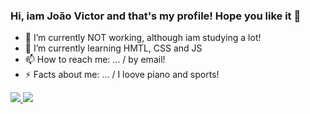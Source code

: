 ### Hi, iam João Victor and that's my profile! Hope you like it 👋

- 🔭 I’m currently NOT working, although iam studying a lot! 
- 🌱 I’m currently learning HMTL, CSS and JS
- 📫 How to reach me: ... / by email!
- ⚡ Facts about me: ... / I loove piano and sports!

<div>
  <a href="mailto:jvsdf@outlook.com"> <img src = "https://img.shields.io/badge/Gmail-D14836?style=for-the-badge&logo=gmail&logoColor=white" target="_blank"> </a>
  <a href="https://www.instagram.com/jvsfarias"> <img src = "https://img.shields.io/badge/Instagram-E4405F?style=for-the-badge&logo=instagram&logoColor=white" target="_blank"> </a> 
</div>

<div style="display: inline-block"></div>
